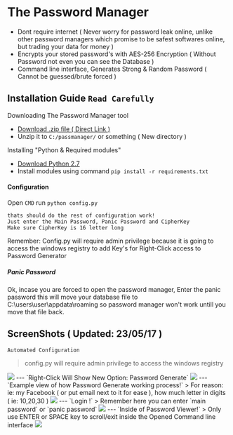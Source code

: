 # The Password Manager
 * Dont require internet ( Never worry for password leak online, unlike other password managers which promise to be safest softwares online, but trading your data for money ) 
 * Encrypts your stored password's with AES-256 Encryption ( Without Password not even you can see the Database )
 * Command line interface, Generates Strong & Random Password ( Cannot be guessed/brute forced )

## Installation Guide `Read Carefully`
Downloading The Password Manager tool
* [Download .zip file ( Direct Link )](https://codeload.github.com/roothaxor/The-Password-Manager/zip/master)
* Unzip it to `C:/passmanager/` or something ( New directory )

Installing "Python & Required modules"

* [Download Python 2.7](https://www.python.org/downloads/windows/)
* Install modules using command `pip install -r requirements.txt` 

#### Configuration
Open `CMD` run `python config.py`
```
thats should do the rest of configuration work!
Just enter the Main Password, Panic Password and CipherKey
Make sure CipherKey is 16 letter long
```
Remember: Config.py will require admin privilege because it is going to access the windows registry to add Key's for Right-Click access to Password Generator
##### Panic Password

Ok, incase you are forced to open the password manager, Enter the panic password
this will move your database file to C:\users\user\appdata\roaming
so password manager won't work untill you move that file back.

## ScreenShots ( Updated: 23/05/17 )
`Automated Configuration`
> config.py will require admin privilege to access the windows registry
<img src="https://github.com/roothaxor/The-Password-Manager/blob/master/Screenshots/config.png">
---
`Right-Click Will Show New Option: Password Generate`
<img src="https://github.com/roothaxor/The-Password-Manager/blob/master/Screenshots/right_click.png">
---
`Example view of how Password Generate working process!`
> For reason: ie: my Facebook ( or put email next to it for ease ), how much letter in digits ( ie: 10,20,30 )
<img src="https://github.com/roothaxor/The-Password-Manager/blob/master/Screenshots/pass_gen.png">
---
`Login !`
> Remember here you can enter `main password` or `panic password`
<img src="https://github.com/roothaxor/The-Password-Manager/blob/master/Screenshots/pass_view.png">
---
`Inside of Password Viewer!`
> Only use ENTER or SPACE key to scroll/exit inside the Opened Command line interface
<img src="https://github.com/roothaxor/The-Password-Manager/blob/master/Screenshots/pass_view_example.png">
